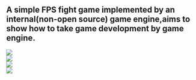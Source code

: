 A simple FPS fight game implemented by an internal(non-open source) game engine,aims to show how to take game development by game engine.
----
![](https://github.com/mrlitong/FPS-GAME-CPP/blob/master/demoImage/FPSGAME1.jpg)  
![](https://github.com/mrlitong/FPS-GAME-CPP/blob/master/demoImage/FPSGAME2.jpg)  
![](https://github.com/mrlitong/FPS-GAME-CPP/blob/master/demoImage/FPSGAME3.jpg)  
![](https://github.com/mrlitong/FPS-GAME-CPP/blob/master/demoImage/FPSGAME4.jpg)  

